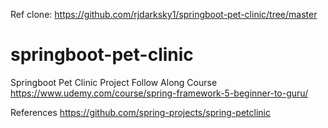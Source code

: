 Ref clone: https://github.com/rjdarksky1/springboot-pet-clinic/tree/master
# springboot-pet-clinic

Springboot Pet Clinic Project Follow Along Course
https://www.udemy.com/course/spring-framework-5-beginner-to-guru/

References
https://github.com/spring-projects/spring-petclinic
